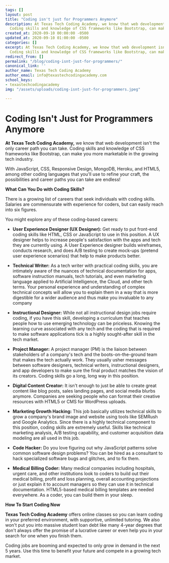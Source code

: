 ```yaml
---
tags: []
layout: post
title: "Coding isn't just for Programmers Anymore"
description: At Texas Tech Coding Academy, we know that web development isn’t the only career path you can take. 
  Coding skills and knowledge of CSS frameworks like Bootstrap, can make you more marketable in the growing tech industry.
created_at: 2020-09-10 00:00:00 -0500
updated_at: 2020-09-10 01:00:00 -0500
categories: []
excerpt: At Texas Tech Coding Academy, we know that web development isn’t the only career path you can take. 
  Coding skills and knowledge of CSS frameworks like Bootstrap, can make you more marketable in the growing tech industry.
redirect_from: []
permalink: "/blog/coding-isnt-just-for-programmers/"
canonical_link: ''
author_name: Texas Tech Coding Academy
author_email: info@texastechcodingacademy.com
school_keys:
- texastechcodingacademy
img: "/assets/uploads/coding-isnt-just-for-programmers.jpeg"

---
```


# Coding Isn't Just for Programmers Anymore

**At Texas Tech Coding Academy,** we know that web development isn't the only career path you can take. Coding skills and knowledge of CSS frameworks like Bootstrap, can make you more marketable in the growing tech industry.

With JavaScript, CSS, Responsive Design, MongoDB, Heroku, and HTML5, among other coding languages that you'll use to refine your craft, the possibilities and career paths you can take are endless!

**What Can You Do with Coding Skills?**

There is a growing list of careers that seek individuals with coding skills. Salaries are commensurate with experience for coders, but can easily reach into six figures.

You might explore any of these coding-based careers:

-   **User Experience Designer (UX Designer):** Get ready to put front-end coding skills like HTML, CSS or JavaScript to use in this position. A UX designer helps to increase people's satisfaction with the apps and tech they are currently using. A User Experience designer builds wireframes, conducts research, and does A/B testing to create mock-ups (pretend user experience scenarios) that help to make products better.

-   **Technical Writer:** As a tech writer with practical coding skills, you are intimately aware of the nuances of technical documentation for apps, software instruction manuals, tech tutorials, and even marketing language applied to Artificial Intelligence, the Cloud, and other tech terms. Your personal experience and understanding of complex technical concepts will allow you to explain them in a way that is more digestible for a wider audience and thus make you invaluable to any company

-   **Instructional Designer:** While not all instructional design jobs require coding, if you have this skill, developing a curriculum that teaches people how to use emerging technology can be priceless. Knowing the learning curve associated with any tech and the coding that is required to make software applications tick is a highly sought-after skill in the tech market.

-   **Project Manager:** A project manager (PM) is the liaison between stakeholders of a company's tech and the boots-on-the-ground team that makes the tech actually work. They usually usher messages between software designers, technical writers, instructional designers, and app developers to make sure the final product matches the vision of its creators. Coding skills go a long, long way in this position.

-   **Digital Content Creator:** It isn't enough to just be able to create great content like blog posts, sales landing pages, and social media blurbs anymore. Companies are seeking people who can format their creative resources with HTML5 or CMS for WordPress uploads.

-   **Marketing Growth Hacking:** This job basically utilizes technical skills to grow a company's brand image and website using tools like SEMRush and Google Analytics. Since there is a highly technical component to this position, coding skills are extremely useful. Skills like technical marketing analysis, A/B testing capability, and customer acquisition data modeling are all used in this job.

-   **Code Hacker:** Do you love figuring out why JavaScript patterns solve common software design problems? You can be hired as a consultant to hack specialized software bugs and glitches, and to fix them.

-   **Medical Billing Coder:** Many medical companies including hospitals, urgent care, and other institutions look to coders to build out their medical billing, profit and loss planning, overall accounting projections or just explain it to account managers so they can use it in technical documentation. HTML5-based medical billing templates are needed everywhere. As a coder, you can build them in your sleep.

**How To Start Coding Now**

**Texas Tech Coding Academy** offers online classes so you can learn coding in your preferred environment, with supportive, unlimited tutoring. We also won't put you into massive student loan debt like many 4-year degrees that don't always offer the promise of a lucrative career or even help you in your search for one when you finish them.

Coding jobs are booming and expected to only grow in demand in the next 5 years. Use this time to benefit your future and compete in a growing tech market.